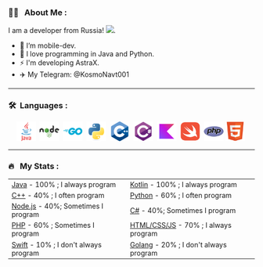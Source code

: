 ### :woman_technologist: &nbsp; About Me :

I am a developer from Russia! <img src="https://media.giphy.com/media/WUlplcMpOCEmTGBtBW/giphy.gif" width="30">.
- 🔭 I’m mobile-dev.
- 🌱 I love programming in Java and Python.
- ⚡ I'm developing AstraX.
- ✈️ My Telegram: @KosmoNavt001

---

### 🛠 &nbsp;Languages :

<p>
<div align="center">
  <img src="https://github.com/devicons/devicon/blob/master/icons/java/java-original-wordmark.svg" title="Java" alt="Java" width="40" height="40"/>&nbsp;
   <img src="https://github.com/devicons/devicon/blob/master/icons/nodejs/nodejs-original-wordmark.svg" title="NodeJS" alt="NodeJS" width="40" height="40"/>&nbsp;
  <img src="https://github.com/devicons/devicon/blob/master/icons/go/go-original-wordmark.svg" title="Go" alt="Go" width="40" height="40"/>&nbsp;
  <img src="https://github.com/devicons/devicon/blob/master/icons/python/python-original.svg" title="Python" alt="Python" width="40" height="40"/>&nbsp;
  <img src="https://github.com/devicons/devicon/blob/master/icons/cplusplus/cplusplus-original.svg" title="C++" alt="C++" width="40" height="40"/>&nbsp;
  <img src="https://github.com/devicons/devicon/blob/master/icons/csharp/csharp-original.svg" title="C#"  alt="C#" width="40" height="40"/>&nbsp;
  <img src="https://github.com/devicons/devicon/blob/master/icons/kotlin/kotlin-original.svg" title="Kotlin"  alt="Kotlin" width="40" height="40"/>&nbsp;
  <img src="https://github.com/devicons/devicon/blob/master/icons/swift/swift-original.svg" title="Swift" alt="Swift" width="40" height="40"/>&nbsp;
  <img src="https://github.com/devicons/devicon/blob/master/icons/php/php-original.svg" title="PHP" **alt="PHP" width="40" height="40"/>
  <img src="https://github.com/devicons/devicon/blob/master/icons/html5/html5-original.svg" title="HTML5" alt="HTML" width="40" height="40"/>&nbsp;
</div>
</p>

---

### 🔥 &nbsp; My Stats :
<div>
  <table align="center">
          <tr>
              <td><a href="https://t.me/KosmoNavtDeveloper">Java</a> - 100% ; I always program</td>
              <td><a href="https://t.me/KosmoNavtDeveloper">Kotlin</a> - 100% ; I always program</td>
          </tr>
          <tr>
              <td><a href="https://t.me/KosmoNavtDeveloper">C++</a> - 40% ; I often program</td>
              <td><a href="https://t.me/KosmoNavtDeveloper">Python</a> - 60% ; I often program</td>
          </tr>
          <tr>
              <td><a href="https://t.me/KosmoNavtDeveloper">Node.js</a> - 40%;  Sometimes I program</td>
              <td><a href="https://t.me/KosmoNavtDeveloper">С#</a> - 40%; Sometimes I program</td>
          </tr>
          <tr>
              <td><a href="https://t.me/KosmoNavtDeveloper">PHP</a> - 60% ; Sometimes I program</td>
              <td><a href="https://t.me/KosmoNavtDeveloper">HTML/CSS/JS</a> - 70% ; I always program</td>
          </tr>
          <tr>
              <td><a href="https://t.me/KosmoNavtDeveloper">Swift</a> - 10% ; I don't always program</td>
              <td><a href="https://t.me/KosmoNavtDeveloper">Golang</a> - 20% ; I don't always program</td>
          </tr>
  </table>
</div>

<!-- BLOG-POST-LIST:START -->
<!-- BLOG-POST-LIST:END -->
